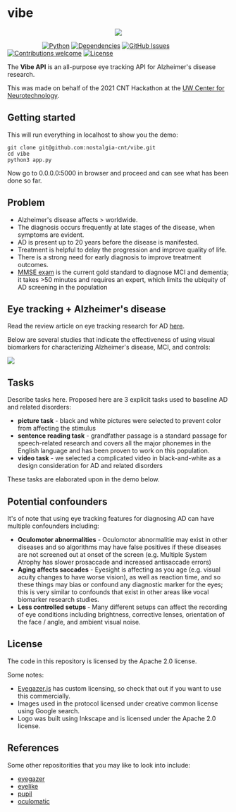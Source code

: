 # vibe

<p align="center">
  <img src="https://github.com/nostalgia-cnt/vibe/blob/main/assets/vibe.gif?raw=true">


&nbsp;&nbsp;&nbsp;&nbsp;&nbsp;&nbsp;&nbsp;&nbsp;&nbsp;&nbsp;&nbsp;&nbsp;&nbsp;&nbsp;&nbsp;&nbsp;&nbsp;&nbsp;&nbsp;
[![Python](https://img.shields.io/badge/python-v3.6+-blue.svg)](https://github.com/jim-schwoebel/allie/blob/master/Dockerfile)
[![Dependencies](https://img.shields.io/badge/dependencies-up%20to%20date-brightgreen.svg)](https://github.com/jim-schwoebel/allie/blob/master/requirements.txt)
[![GitHub Issues](https://img.shields.io/github/issues/anfederico/Clairvoyant.svg)](https://github.com/jim-schwoebel/allie/issues)
[![Contributions welcome](https://img.shields.io/badge/contributions-welcome-orange.svg)](https://github.com/jim-schwoebel/allie/projects)
[![License](https://img.shields.io/badge/license-Apache%202-blue)](https://www.apache.org/licenses/LICENSE-2.0.html)
</p>

The <strong>Vibe API</strong> is an all-purpose eye tracking API for Alzheimer's disease research.

This was made on behalf of the 2021 CNT Hackathon at the [UW Center for Neurotechnology](http://www.csne-erc.org/).

## Getting started

This will run everything in localhost to show you the demo:

```
git clone git@github.com:nostalgia-cnt/vibe.git
cd vibe
python3 app.py
```

Now go to 0.0.0.0:5000 in browser and proceed and can see what has been done so far.

## Problem

- Alzheimer's disease affects > worldwide. 
- The diagnosis occurs frequently at late stages of the disease, when symptoms are evident. 
- AD is present up to 20 years before the disease is manifested. 
- Treatment is helpful to delay the progression and improve quality of life. 
- There is a strong need for early diagnosis to improve treatment outcomes. 
- [MMSE exam](http://www.fammed.usouthal.edu/Guides%26JobAids/Geriatric/MMSE.pdf) is the current gold standard to diagnose MCI and dementia; it takes >50 minutes and requires an expert, which limits the ubiquity of AD screening in the population

## Eye tracking + Alzheimer's disease
Read the review article on eye tracking research for AD [here](https://www.hindawi.com/journals/cmmm/2018/2676409/).

Below are several studies that indicate the effectiveness of using visual biomarkers for characterizing Alzheimer's disease, MCI, and controls:

![](https://github.com/nostalgia-cnt/vibe/blob/main/assets/Screen%20Shot%202021-02-20%20at%205.25.43%20PM.png)

## Tasks
Describe tasks here.
Proposed here are 3 explicit tasks used to baseline AD and related disorders:
- **picture task** - black and white pictures were selected to prevent color from affecting the stimulus 
- **sentence reading task** - grandfather passage is a standard passage for speech-related research and covers all the major phonemes in the English language and has been proven to work on this population.
- **video task** - we selected a complicated video in black-and-white as a design consideration for AD and related disorders

These tasks are elaborated upon in the demo below.

## Potential confounders
It's of note that using eye tracking features for diagnosing AD can have multiple confounders including: 
* <strong>Oculomotor abnormalities</strong> - Oculomotor abnormalitie may exist in other diseases and so algorithms may have false positives if these diseases are not screened out at onset of the screen (e.g. Multiple System Atrophy has slower prosaccade and increased antisaccade errors)
* <strong>Aging affects saccades</strong> - Eyesight is affecting as you age (e.g. visual acuity changes to have worse vision), as well as reaction time, and so these things may bias or confound any diagnostic marker for the eyes; this is very similar to confounds that exist in other areas like vocal biomarker research studies.
* <strong>Less controlled setups </strong> - Many different setups can affect the recording of eye conditions including brightness, corrective lenses, orientation of the face / angle, and ambient visual noise.

## License
The code in this repository is licensed by the Apache 2.0 license.

Some notes:
* [Eyegazer.js](https://webgazer.cs.brown.edu/) has custom licensing, so check that out if you want to use this commercially.
* Images used in the protocol licensed under creative common license using Google search.
* Logo was built using Inkscape and is licensed under the Apache 2.0 license.

## References
Some other repositorities that you may like to look into include:
- [eyegazer](https://github.com/brownhci/WebGazer)
- [eyelike](https://github.com/trishume/eyeLike)
- [pupil](https://github.com/pupil-labs/pupil)
- [oculomatic](https://github.com/oculomatic/oculomatic-release)
